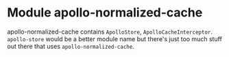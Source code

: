 # Module apollo-normalized-cache

apollo-normalized-cache contains `ApolloStore`, `ApolloCacheInterceptor`. `apollo-store` would be a better module name but there's just too much stuff out there that uses `apollo-normalized-cache`. 